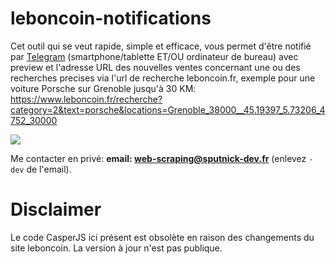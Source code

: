 # leboncoin-notifications

Cet outil qui se veut rapide, simple et efficace, vous permet d'être notifié par [Telegram](https://telegram.org/) (smartphone/tablette ET/OU ordinateur de bureau) avec preview et l'adresse URL des nouvelles ventes concernant une ou des recherches precises via l'url de recherche leboncoin.fr, exemple pour une voiture Porsche sur Grenoble jusqu'à 30 KM: https://www.leboncoin.fr/recherche?category=2&text=porsche&locations=Grenoble_38000__45.19397_5.73206_4752_30000

![](https://sputnick.fr/downloads/leboncoin-demo.png)

Me contacter en privé: **email: web-scraping@sputnick-dev.fr** (enlevez `-dev` de l'email).

# Disclaimer
Le code CasperJS ici présent est obsolète en raison des changements du site leboncoin. La version à jour n'est pas publique.
